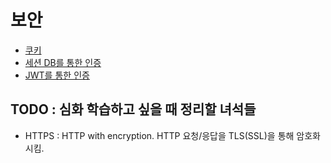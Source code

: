 # 보안

- [쿠키](cookie/cookie.md)
- [세션 DB를 통한 인증](auth/session.md)
- [JWT를 통한 인증](auth/JWT.md)

## TODO : 심화 학습하고 싶을 때 정리할 녀석들

- HTTPS : HTTP with encryption. HTTP 요청/응답을 TLS(SSL)을 통해 암호화시킴.
